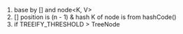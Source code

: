 1. base by [] and node<K, V>
2. [] position is (n - 1) & hash
    K of node is from hashCode()
3. if TREEIFY_THRESHOLD > TreeNode   
